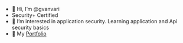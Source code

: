 - 👋 Hi, I’m @gvanvari
- Security+ Certified
- 👀 I’m interested in application security. Learning application and Api security basics
- 🌱 My [Portfolio](https://github.com/gvanvari/gvanvari.github.io) 
<!--
- 💞️ I’m looking to collaborate on ...
- 📫 How to reach me ...
-->
<!---
gvanvari/gvanvari is a ✨ special ✨ repository because its `README.md` (this file) appears on your GitHub profile.
You can click the Preview link to take a look at your changes.
--->
